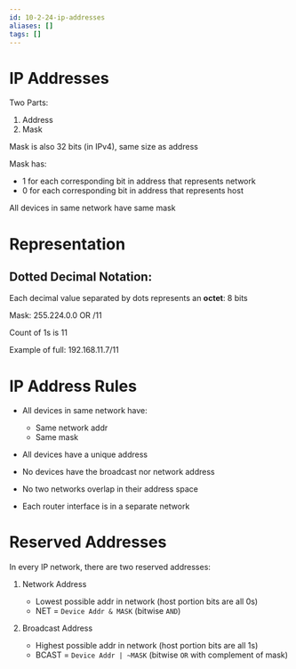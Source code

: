 ```yaml
---
id: 10-2-24-ip-addresses
aliases: []
tags: []
---
```


# IP Addresses
Two Parts:
1) Address
2) Mask

Mask is also 32 bits (in IPv4), same size as address

Mask has:
- 1 for each corresponding bit in address that represents network
- 0 for each corresponding bit in address that represents host

All devices in same network have same mask

# Representation

## Dotted Decimal Notation:
Each decimal value separated by dots represents an **octet**: 8 bits

Mask:
255.224.0.0
OR
/11

Count of 1s is 11

Example of full:
192.168.11.7/11

# IP Address Rules
- All devices in same network have:
    - Same network addr
    - Same mask

- All devices have a unique address
- No devices have the broadcast nor network address
- No two networks overlap in their address space
- Each router interface is in a separate network

# Reserved Addresses
In every IP network, there are two reserved addresses:

1) Network Address
    - Lowest possible addr in network (host portion bits are all 0s)
    - NET = `Device Addr & MASK` (bitwise `AND`)

2) Broadcast Address
    - Highest possible addr in network (host portion bits are all 1s)
    - BCAST = `Device Addr | ~MASK` (bitwise `OR` with complement of mask)

